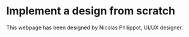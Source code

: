 # Implement a design from scratch

This webpage has been designed by Nicolas Philippot, UI/UX designer.
